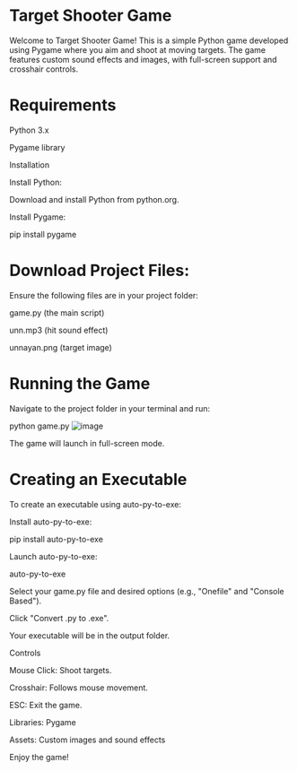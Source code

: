 
# Target Shooter Game

Welcome to Target Shooter Game! This is a simple Python game developed using Pygame where you aim and shoot at moving targets. The game features custom sound effects and images, with full-screen support and crosshair controls.




# Requirements

Python 3.x

Pygame library

Installation

Install Python:

Download and install Python from python.org.

Install Pygame:

pip install pygame

# Download Project Files:

Ensure the following files are in your project folder:

game.py (the main script)

unn.mp3 (hit sound effect)

unnayan.png (target image)

# Running the Game

Navigate to the project folder in your terminal and run:

python game.py
![image](https://github.com/user-attachments/assets/70901a05-8b3c-4e18-85aa-0bb47175d664)


The game will launch in full-screen mode.

# Creating an Executable

To create an executable using auto-py-to-exe:

Install auto-py-to-exe:

pip install auto-py-to-exe

Launch auto-py-to-exe:

auto-py-to-exe

Select your game.py file and desired options (e.g., "Onefile" and "Console Based").

Click "Convert .py to .exe".

Your executable will be in the output folder.

Controls

Mouse Click: Shoot targets.

Crosshair: Follows mouse movement.

ESC: Exit the game.

Libraries: Pygame

Assets: Custom images and sound effects

Enjoy the game!
